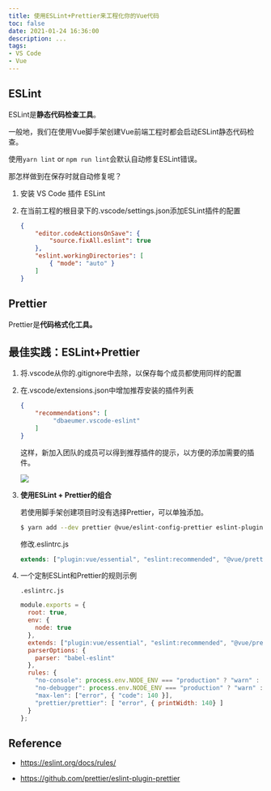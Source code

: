 ```yaml
---
title: 使用ESLint+Prettier来工程化你的Vue代码
toc: false
date: 2021-01-24 16:36:00
description: ...
tags:
- VS Code
- Vue
---
```


## ESLint

ESLint是**静态代码检查工具**。

一般地，我们在使用Vue脚手架创建Vue前端工程时都会启动ESLint静态代码检查。

使用`yarn lint` or `npm run lint`会默认自动修复ESLint错误。

那怎样做到在保存时就自动修复呢？

1. 安装 VS Code 插件 ESLint

2. 在当前工程的根目录下的.vscode/settings.json添加ESLint插件的配置

   ```json
   {
       "editor.codeActionsOnSave": {
           "source.fixAll.eslint": true
       },
       "eslint.workingDirectories": [
           { "mode": "auto" }
       ]
   }
   ```

## Prettier

Prettier是**代码格式化工具。**

## 最佳实践：ESLint+Prettier

1. 将.vscode从你的.gitignore中去除，以保存每个成员都使用同样的配置

2. 在.vscode/extensions.json中增加推荐安装的插件列表

   ```json
   {
       "recommendations": [
         	"dbaeumer.vscode-eslint"
       ]
   }
   ```

   这样，新加入团队的成员可以得到推荐插件的提示，以方便的添加需要的插件。

   ![](/images/eslint-autofix-on-save-1.png)

3. **使用ESLint + Prettier的组合**

   若使用脚手架创建项目时没有选择Prettier，可以单独添加。

   ```bash
   $ yarn add --dev prettier @vue/eslint-config-prettier eslint-plugin-prettier
   ```

   修改.eslintrc.js

   ```js
   extends: ["plugin:vue/essential", "eslint:recommended", "@vue/prettier"]
   ```

3. 一个定制ESLint和Prettier的规则示例

   `.eslintrc.js`

   ```js
   module.exports = {
     root: true,
     env: {
       node: true
     },
     extends: ["plugin:vue/essential", "eslint:recommended", "@vue/prettier"],
     parserOptions: {
       parser: "babel-eslint"
     },
     rules: {
       "no-console": process.env.NODE_ENV === "production" ? "warn" : "off",
       "no-debugger": process.env.NODE_ENV === "production" ? "warn" : "off",
       "max-len": ["error", { "code": 140 }],
       "prettier/prettier": [ "error", { printWidth: 140} ]
     }
   };
   ```


## Reference

- https://eslint.org/docs/rules/

- https://github.com/prettier/eslint-plugin-prettier